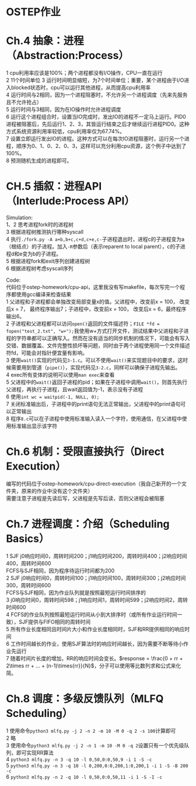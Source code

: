 # OSTEP作业  

# Ch.4 抽象：进程（Abstraction:Process）  
1 cpu利用率应该是100%；两个进程都没有I/O操作，CPU一直在运行  
2 11个时间单位
3 运行时间明显缩短，为7个时间单位；重要，某个进程由于I/O进入blocked状态时，cpu可以运行其他进程，从而提高cpu利用率  
4 运行时间与2相同，因为一个进程阻塞时，不允许另一个进程调度（先来先服务且不允许抢占）  
5 运行时间与3相同，因为在IO操作时允许进程调度    
6 运行这个进程组合时，设置当IO完成时，发出IO的进程不一定马上运行。PID0进程被阻塞后，先后运行1、2、3，其皆运行结束之后才继续运行进程PID0。这种方式系统资源利用率较低，cpu利用率仅为67.74%。   
7 设置立即运行发出IO的进程。这种方式可以在每次IO进程阻塞时，运行另一个进程，顺序为0、1、0、2、0、3，这样可以充分利用cpu资源，这个例子中达到了100%。  
8 预测随机生成的进程即可。  

# CH.5 插叙：进程API（Interlude:Process API）  
Simulation:  
1、2 思考进程fork时的进程树  
3 根据进程树推测执行哪种syscall  
4 执行`./fork.py -A a+b,b+c,c+d,c+e,c-`子进程退出时，进程c的子进程变为a（根结点）的子进程。加入`-R`参数后（表示reparent to local parent），c的子进程d和e变为b的子进程。  
5 根据进程fork和exit序列创建进程树  
6 根据进程树考虑syscall序列  

Code:  
代码位于ostep-homework/cpu-api，这里我没有写makefile，每次写完一个程序都使用gcc编译来检查结果  
1 父进程和子进程都会单独改变局部变量x的值。父进程中，改变前x = 100， 改变后x = 7， 最终程序输出7；子进程中，改变前x = 100， 改变后x = 6，最终程序输出6。  
2 子进程和父进程都可以访问`open()`返回的文件描述符；`FILE *fd = fopen("test_2.txt", "w+");`我使用w+方式打开文件，测试结果中父进程和子进程的字符串都可以正确写入。然而在没有适当的同步机制的情况下，可能会有写入交错、数据覆盖、文件完整性损坏等问题，同时由于两个进程使用同一个文件描述符fd，可能会对指针便宜量有影响。  
3 使用`wait()`实现的代码见`3-1.c`。可以不使用`wait()`来实现题目中的要求，这时候需要用到管道（`pipe()`），实现代码见`3-2.c`，同样可以确保子进程先输出。  
4 exec所有变体的说明可以使用`man exec`来查看    
5 父进程中的`wait()`返回子进程的pid；如果在子进程中调用`wait()`，则首先执行父进程，再执行子进程，且wait返回值为-1，表示没有子进程      
6 使用`int wc = waitpid(-1, NULL, 0);`  
7 关闭标准输出后，子进程中的print语句无法正常输出，父进程中的print语句可以正常输出  
8 程序`8.c`可以在子进程中使用标准输入读入一个字符，使用通信，在父进程中使用标准输出显示该字符  

# Ch.6 机制：受限直接执行（Direct Execution）  
编写的代码位于ostep-homework/cpu-direct-execution（我自己新开的一个文件夹，原来的作业中没有这个文件夹）  
需要注意子进程是先读后写，父进程是先写后读，否则父进程会被阻塞  

# Ch.7 进程调度：介绍（Scheduling Basics）   
1 SJF j0响应时间0，周转时间200；j1响应时间200，周转时间400；j2响应时间400，周转时间600  
  FCFS与SJF相同，因为程序待运行时间都为200   
2 SJF j0响应时间0，周转时间100；j1响应时间100，周转时间300；j2响应时间300，周转时间600  
  FCFS与SJF相同，因为作业队列就是按照最短运行时间排序的  
3 j0响应时间0，周转时间598；j1响应时间1，周转时间599；j2响应时间2，周转时间600  
4 FCFS的作业队列按照最短运行时间从小到大排序时（或所有作业运行时间一致），SJF提供与FIFO相同的周转时间  
5 所有作业长度相同且时间片大小和作业长度相同时，SJF和RR提供相同的响应时间        
6 工作时间越长的作业，使用SJF算法时的响应时间越长，因为需要不断等待小作业先运行  
7 随着时间片长度的增加，RR的响应时间会变长。$response = \frac{0 + rr + 2\times rr + ... + (n-1)\times{rr}}{N}$，分子可以使用等比数列求和公式来化简。  

# Ch.8 调度：多级反馈队列（MLFQ Scheduling）  
1 使用命令`python3 mlfq.py -j 2 -n 2 -m 10 -M 0 -q 2 -s 100`计算即可  
2 略  
3 使用命令`python3 mlfq.py -j 2 -n 1 -m 10 -M 0 -q 2`设置只有一个优先级队列，即可实现RR算法  
4 `python3 mlfq.py -n 3 -q 10 -l 0,50,0:0,50,9 -i 1 -S -c`  
5 `python3 mlfq.py -n 3 -q 10 -l 0,200,0:0,200,1:0,200,1 -i 1 -S -B 200 -c`  
6 `python3 mlfq.py -n 2 -q 10 -l 0,50,0:0,50,11 -i 1 -S -I -c`
